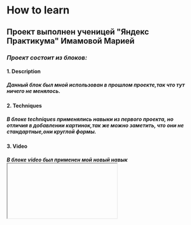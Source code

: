 # **How to learn**
## Проект выполнен ученицей "Яндекс Практикума" Имамовой Марией
### *Проект состоит из блоков:*
#### 1. Description
##### Данный блок был мной использован в прошлом проекте,так что тут ничего не менялось.
#### 2. Techniques
##### В блоке techniques применялись навыки из первого проекта, но отличия в добавлении картинок,так же можно заметить, что они не стандартные,они круглой формы.
#### 3. Video
##### В блоке video был применен мой новый навык <iframe>.Также, чтобы фон 4 блока находил на 3 использовала отрицательные значения.
#### 4. Oakley
##### В блоке oakley повторно использовались свойства блока description.
#### 5. Feynman
##### Этот блок использовался второй раз, но тут было дабавленны новые свойства opacity и transition. Так что при наведении на ссылку вы увидете как она плавно становится прозрачной. 
#### 6. Digits
##### Блок использован повторно.
#### 7. Khan
##### В блоке использованны ранее изученные мной свойства. Ссылка также становится прозрачной, как и в 5 блоке.
#### 8. Kaufman
##### Блок использован повторно. Добавленно новое свойство для треугольника, можно заметить как он плавно вращается на 360 градусов.
#### 9. Resources
#####
